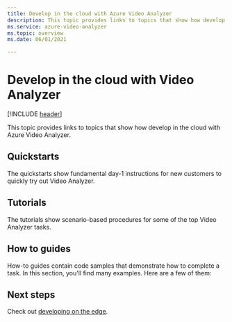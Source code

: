 ```yaml
---
title: Develop in the cloud with Azure Video Analyzer
description: This topic provides links to topics that show how develop in the cloud with Azure Video Analyzer
ms.service: azure-video-analyzer
ms.topic: overview
ms.date: 06/01/2021

---
```

# Develop in the cloud with  Video Analyzer

[!INCLUDE [header](includes/cloud-env.md)]

This topic provides links to topics that show how develop in the cloud with Azure Video Analyzer.
 
## Quickstarts

The quickstarts show fundamental day-1 instructions for new customers to quickly try out Video Analyzer.

<!--List of topics-->

## Tutorials

The tutorials show scenario-based procedures for some of the top Video Analyzer tasks.

<!--List of topics-->

## How to guides

How-to guides contain code samples that demonstrate how to complete a task. In this section, you'll find many examples. Here are a few of them:

<!--List of topics-->

## Next steps

Check out [developing on the edge](../edge/overview.md).
